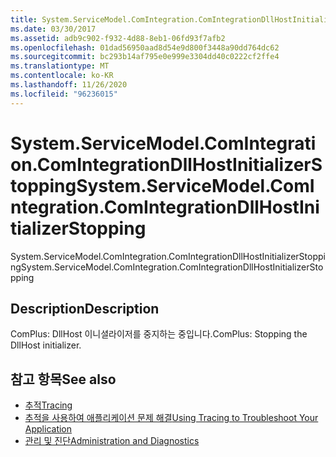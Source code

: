 ```yaml
---
title: System.ServiceModel.ComIntegration.ComIntegrationDllHostInitializerStopping
ms.date: 03/30/2017
ms.assetid: adb9c902-f932-4d88-8eb1-06fd93f7afb2
ms.openlocfilehash: 01dad56950aad8d54e9d800f3448a90dd764dc62
ms.sourcegitcommit: bc293b14af795e0e999e3304dd40c0222cf2ffe4
ms.translationtype: MT
ms.contentlocale: ko-KR
ms.lasthandoff: 11/26/2020
ms.locfileid: "96236015"
---
```

# <a name="systemservicemodelcomintegrationcomintegrationdllhostinitializerstopping"></a><span data-ttu-id="35bb6-102">System.ServiceModel.ComIntegration.ComIntegrationDllHostInitializerStopping</span><span class="sxs-lookup"><span data-stu-id="35bb6-102">System.ServiceModel.ComIntegration.ComIntegrationDllHostInitializerStopping</span></span>

<span data-ttu-id="35bb6-103">System.ServiceModel.ComIntegration.ComIntegrationDllHostInitializerStopping</span><span class="sxs-lookup"><span data-stu-id="35bb6-103">System.ServiceModel.ComIntegration.ComIntegrationDllHostInitializerStopping</span></span>  
  
## <a name="description"></a><span data-ttu-id="35bb6-104">Description</span><span class="sxs-lookup"><span data-stu-id="35bb6-104">Description</span></span>  

 <span data-ttu-id="35bb6-105">ComPlus: DllHost 이니셜라이저를 중지하는 중입니다.</span><span class="sxs-lookup"><span data-stu-id="35bb6-105">ComPlus: Stopping the DllHost initializer.</span></span>  
  
## <a name="see-also"></a><span data-ttu-id="35bb6-106">참고 항목</span><span class="sxs-lookup"><span data-stu-id="35bb6-106">See also</span></span>

- [<span data-ttu-id="35bb6-107">추적</span><span class="sxs-lookup"><span data-stu-id="35bb6-107">Tracing</span></span>](index.md)
- [<span data-ttu-id="35bb6-108">추적을 사용하여 애플리케이션 문제 해결</span><span class="sxs-lookup"><span data-stu-id="35bb6-108">Using Tracing to Troubleshoot Your Application</span></span>](using-tracing-to-troubleshoot-your-application.md)
- [<span data-ttu-id="35bb6-109">관리 및 진단</span><span class="sxs-lookup"><span data-stu-id="35bb6-109">Administration and Diagnostics</span></span>](../index.md)
